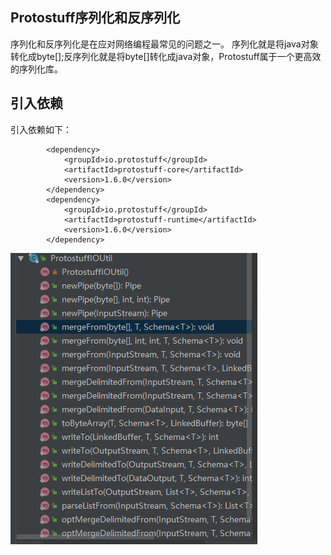 ## Protostuff序列化和反序列化
序列化和反序列化是在应对网络编程最常见的问题之一。
序列化就是将java对象转化成byte[];反序列化就是将byte[]转化成java对象，Protostuff属于一个更高效的序列化库。
## 引入依赖
引入依赖如下：

	        <dependency>
                <groupId>io.protostuff</groupId>
                <artifactId>protostuff-core</artifactId>
                <version>1.6.0</version>
            </dependency>
            <dependency>
                <groupId>io.protostuff</groupId>
                <artifactId>protostuff-runtime</artifactId>
                <version>1.6.0</version>
            </dependency>

![类方法](https://github.com/Pamgo/byterun/blob/master/docs/_media/ProstuffIOUtil.png)